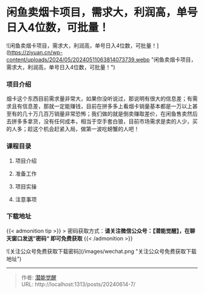 # 闲鱼卖烟卡项目，需求大，利润高，单号日入4位数，可批量！

![闲鱼卖烟卡项目，需求大，利润高，单号日入4位数，可批量！](https://ziyuan.cn/wp-content/uploads/2024/05/20240511063814073739.webp &#34;闲鱼卖烟卡项目，需求大，利润高，单号日入4位数，可批量！&#34;)

###  项目介绍

烟卡这个东西目前需求量非常大，如果你没听说过，那说明有很大的信息差；有需求且有信息差，那就一定能赚钱，目前在拼多多上看烟卡销量基本都是一万以上甚至有的几十万几百万销量非常恐怖；我们做的就是倒卖赚取差价，在闲鱼售卖然后去拼多多拿货，没有任何成本，相当于空手套白狼，目前市场需求是卖的人少，买的人多；趁这个机会赶紧入局，做第一波吃螃蟹的人吧！
###  课程目录

 1. 项目介绍

 1. 准备工作

 1. 项目实操

 1. 注意事项


### 下载地址



{{&lt; admonition tip &gt;}}
&gt; 密码获取方式：**请关注微信公众号：【潜能觉醒】，在聊天窗口发送”密码“ 即可免费获取**
{{&lt; /admonition &gt;}}

![关注公众号免费获取下载密码](/images/wechat.png &#34;关注公众号免费获取下载地址&#34;)



---

> 作者: [潜能觉醒](https://nav8.top)  
> URL: http://localhost:1313/posts/20240614-7/  

